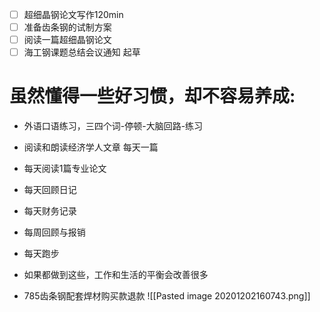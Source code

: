 - [ ] 超细晶钢论文写作120min
- [ ] 准备齿条钢的试制方案
- [ ] 阅读一篇超细晶钢论文
- [ ] 海工钢课题总结会议通知 起草

# 虽然懂得一些好习惯，却不容易养成:

- 外语口语练习，三四个词-停顿-大脑回路-练习
- 阅读和朗读经济学人文章 每天一篇
- 每天阅读1篇专业论文
- 每天回顾日记
- 每天财务记录
- 每周回顾与报销
- 每天跑步
- 如果都做到这些，工作和生活的平衡会改善很多


- 785齿条钢配套焊材购买款退款
   ![[Pasted image 20201202160743.png]]

